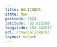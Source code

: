 ```yaml
---
title: BALICKERA
state: NSW
postcode: 2324
latitude: -32.623108
longitude: 152.332617
url: /nsw/balickera/
layout: suburb
---
```

